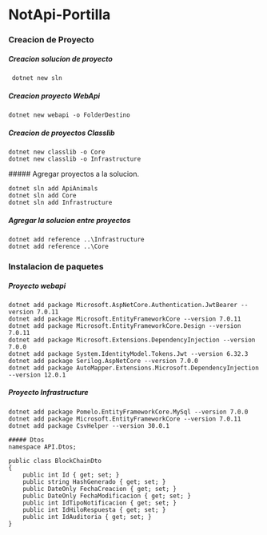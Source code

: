 # NotApi-Portilla


### Creacion de Proyecto

##### Creacion solucion de proyecto

```dotnet
 dotnet new sln
```

##### Creacion proyecto WebApi

```dotnet
dotnet new webapi -o FolderDestino
```

##### Creacion de proyectos Classlib

```dotnet
dotnet new classlib -o Core
dotnet new classlib -o Infrastructure
```

##### Agregar proyectos a la solucion.

```dotnet
dotnet sln add ApiAnimals
dotnet sln add Core
dotnet sln add Infrastructure
```

##### Agregar la solucion entre proyectos

```dotnet
dotnet add reference ..\Infrastructure
dotnet add reference ..\Core
```

### Instalacion de paquetes

##### Proyecto webapi

```dotnet
dotnet add package Microsoft.AspNetCore.Authentication.JwtBearer --version 7.0.11
dotnet add package Microsoft.EntityFrameworkCore --version 7.0.11
dotnet add package Microsoft.EntityFrameworkCore.Design --version 7.0.11
dotnet add package Microsoft.Extensions.DependencyInjection --version 7.0.0
dotnet add package System.IdentityModel.Tokens.Jwt --version 6.32.3
dotnet add package Serilog.AspNetCore --version 7.0.0
dotnet add package AutoMapper.Extensions.Microsoft.DependencyInjection --version 12.0.1
```

##### Proyecto Infrastructure

```dotnet
dotnet add package Pomelo.EntityFrameworkCore.MySql --version 7.0.0
dotnet add package Microsoft.EntityFrameworkCore --version 7.0.11
dotnet add package CsvHelper --version 30.0.1

##### Dtos
namespace API.Dtos;

public class BlockChainDto
{
    public int Id { get; set; }
    public string HashGenerado { get; set; }
    public DateOnly FechaCreacion { get; set; }
    public DateOnly FechaModificacion { get; set; }
    public int IdTipoNotificacion { get; set; }
    public int IdHiloRespuesta { get; set; }
    public int IdAuditoria { get; set; }
}

